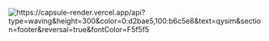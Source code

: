 ![https://capsule-render.vercel.app/api?type=waving&height=300&color=0:d2bae5,100:b6c5e8&text=qysim&section=footer&reversal=true&fontColor=F5f5f5
](https://capsule-render.vercel.app/api?type=waving&height=300&color=0:d2bae5,100:b6c5e8&text=qysim&section=footer&reversal=true&fontColor=F5f5f5)
